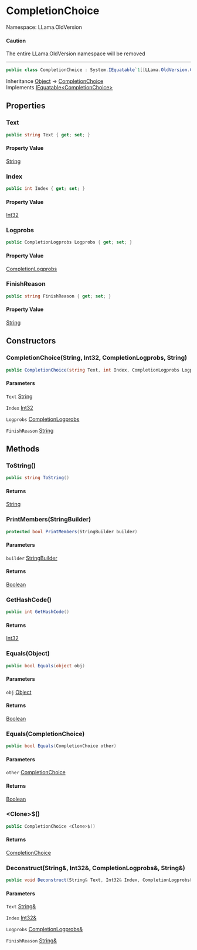 # CompletionChoice

Namespace: LLama.OldVersion

#### Caution

The entire LLama.OldVersion namespace will be removed

---

```csharp
public class CompletionChoice : System.IEquatable`1[[LLama.OldVersion.CompletionChoice, LLamaSharp, Version=0.5.0.0, Culture=neutral, PublicKeyToken=null]]
```

Inheritance [Object](https://docs.microsoft.com/en-us/dotnet/api/system.object) → [CompletionChoice](./llama.oldversion.completionchoice.md)<br>
Implements [IEquatable&lt;CompletionChoice&gt;](https://docs.microsoft.com/en-us/dotnet/api/system.iequatable-1)

## Properties

### **Text**

```csharp
public string Text { get; set; }
```

#### Property Value

[String](https://docs.microsoft.com/en-us/dotnet/api/system.string)<br>

### **Index**

```csharp
public int Index { get; set; }
```

#### Property Value

[Int32](https://docs.microsoft.com/en-us/dotnet/api/system.int32)<br>

### **Logprobs**

```csharp
public CompletionLogprobs Logprobs { get; set; }
```

#### Property Value

[CompletionLogprobs](./llama.oldversion.completionlogprobs.md)<br>

### **FinishReason**

```csharp
public string FinishReason { get; set; }
```

#### Property Value

[String](https://docs.microsoft.com/en-us/dotnet/api/system.string)<br>

## Constructors

### **CompletionChoice(String, Int32, CompletionLogprobs, String)**

```csharp
public CompletionChoice(string Text, int Index, CompletionLogprobs Logprobs, string FinishReason)
```

#### Parameters

`Text` [String](https://docs.microsoft.com/en-us/dotnet/api/system.string)<br>

`Index` [Int32](https://docs.microsoft.com/en-us/dotnet/api/system.int32)<br>

`Logprobs` [CompletionLogprobs](./llama.oldversion.completionlogprobs.md)<br>

`FinishReason` [String](https://docs.microsoft.com/en-us/dotnet/api/system.string)<br>

## Methods

### **ToString()**

```csharp
public string ToString()
```

#### Returns

[String](https://docs.microsoft.com/en-us/dotnet/api/system.string)<br>

### **PrintMembers(StringBuilder)**

```csharp
protected bool PrintMembers(StringBuilder builder)
```

#### Parameters

`builder` [StringBuilder](https://docs.microsoft.com/en-us/dotnet/api/system.text.stringbuilder)<br>

#### Returns

[Boolean](https://docs.microsoft.com/en-us/dotnet/api/system.boolean)<br>

### **GetHashCode()**

```csharp
public int GetHashCode()
```

#### Returns

[Int32](https://docs.microsoft.com/en-us/dotnet/api/system.int32)<br>

### **Equals(Object)**

```csharp
public bool Equals(object obj)
```

#### Parameters

`obj` [Object](https://docs.microsoft.com/en-us/dotnet/api/system.object)<br>

#### Returns

[Boolean](https://docs.microsoft.com/en-us/dotnet/api/system.boolean)<br>

### **Equals(CompletionChoice)**

```csharp
public bool Equals(CompletionChoice other)
```

#### Parameters

`other` [CompletionChoice](./llama.oldversion.completionchoice.md)<br>

#### Returns

[Boolean](https://docs.microsoft.com/en-us/dotnet/api/system.boolean)<br>

### **&lt;Clone&gt;$()**

```csharp
public CompletionChoice <Clone>$()
```

#### Returns

[CompletionChoice](./llama.oldversion.completionchoice.md)<br>

### **Deconstruct(String&, Int32&, CompletionLogprobs&, String&)**

```csharp
public void Deconstruct(String& Text, Int32& Index, CompletionLogprobs& Logprobs, String& FinishReason)
```

#### Parameters

`Text` [String&](https://docs.microsoft.com/en-us/dotnet/api/system.string&)<br>

`Index` [Int32&](https://docs.microsoft.com/en-us/dotnet/api/system.int32&)<br>

`Logprobs` [CompletionLogprobs&](./llama.oldversion.completionlogprobs&.md)<br>

`FinishReason` [String&](https://docs.microsoft.com/en-us/dotnet/api/system.string&)<br>
